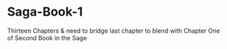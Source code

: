 # Saga-Book-1
Thirteen Chapters &amp; need to bridge last chapter to blend with Chapter One of Second Book in the Sage
